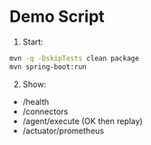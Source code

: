 # Demo Script

1) Start:
```bash
mvn -q -DskipTests clean package
mvn spring-boot:run
```

2) Show:
- /health
- /connectors
- /agent/execute (OK then replay)
- /actuator/prometheus

